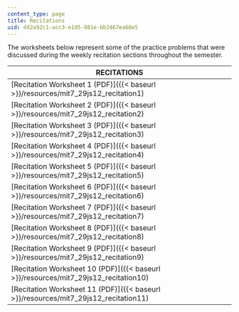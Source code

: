 ```yaml
---
content_type: page
title: Recitations
uid: d42a92c1-acc3-e1d5-981e-bb2467ea68e5
---
```


The worksheets below represent some of the practice problems that were discussed during the weekly recitation sections throughout the semester.

| RECITATIONS |
| --- |
| [Recitation Worksheet 1 (PDF)]({{< baseurl >}}/resources/mit7_29js12_recitation1) |
| [Recitation Worksheet 2 (PDF)]({{< baseurl >}}/resources/mit7_29js12_recitation2) |
| [Recitation Worksheet 3 (PDF)]({{< baseurl >}}/resources/mit7_29js12_recitation3) |
| [Recitation Worksheet 4 (PDF)]({{< baseurl >}}/resources/mit7_29js12_recitation4) |
| [Recitation Worksheet 5 (PDF)]({{< baseurl >}}/resources/mit7_29js12_recitation5) |
| [Recitation Worksheet 6 (PDF)]({{< baseurl >}}/resources/mit7_29js12_recitation6) |
| [Recitation Worksheet 7 (PDF)]({{< baseurl >}}/resources/mit7_29js12_recitation7) |
| [Recitation Worksheet 8 (PDF)]({{< baseurl >}}/resources/mit7_29js12_recitation8) |
| [Recitation Worksheet 9 (PDF)]({{< baseurl >}}/resources/mit7_29js12_recitation9) |
| [Recitation Worksheet 10 (PDF)]({{< baseurl >}}/resources/mit7_29js12_recitation10) |
| [Recitation Worksheet 11 (PDF)]({{< baseurl >}}/resources/mit7_29js12_recitation11)